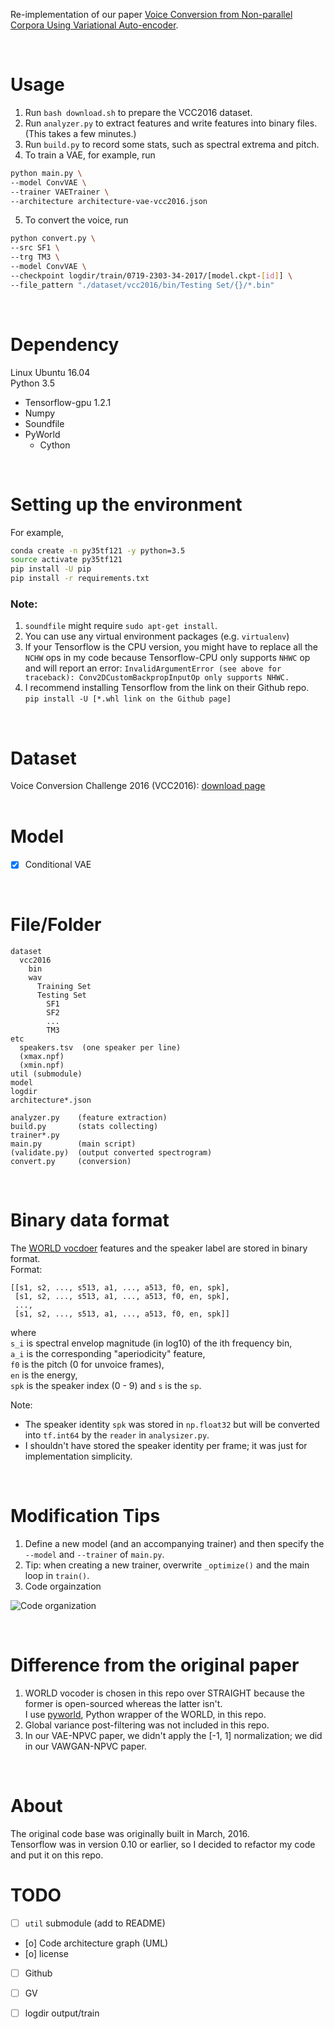 
<!-- # Papers -->
Re-implementation of our paper [Voice Conversion from Non-parallel Corpora Using Variational Auto-encoder](https://arxiv.org/abs/1610.04019).  
<!-- 2. [Voice Conversion from Unaligned Corpora using Variational Autoencoding Wasserstein Generative Adversarial Networks](https://arxiv.org/abs/1704.00849) -->
<br/>


# Usage
1. Run `bash download.sh` to prepare the VCC2016 dataset.  
2. Run `analyzer.py` to extract features and write features into binary files. (This takes a few minutes.)  
3. Run `build.py` to record some stats, such as spectral extrema and pitch.  
4. To train a VAE, for example, run
```bash
python main.py \
--model ConvVAE \
--trainer VAETrainer \
--architecture architecture-vae-vcc2016.json
```  
5. To convert the voice, run
```bash
python convert.py \
--src SF1 \
--trg TM3 \
--model ConvVAE \
--checkpoint logdir/train/0719-2303-34-2017/[model.ckpt-[id]] \
--file_pattern "./dataset/vcc2016/bin/Testing Set/{}/*.bin"
```
<br/>


# Dependency
Linux Ubuntu 16.04  
Python 3.5  

- Tensorflow-gpu 1.2.1
- Numpy
- Soundfile
- PyWorld
  - Cython
<br/>


# Setting up the environment
For example,  
```bash
conda create -n py35tf121 -y python=3.5
source activate py35tf121
pip install -U pip
pip install -r requirements.txt
```


### Note:
1. `soundfile` might require `sudo apt-get install`. 
2. You can use any virtual environment packages (e.g. `virtualenv`)
1. If your Tensorflow is the CPU version, you might have to replace all the `NCHW` ops in my code because Tensorflow-CPU only supports `NHWC` op and will report an error: `InvalidArgumentError (see above for traceback): Conv2DCustomBackpropInputOp only supports NHWC.`
2. I recommend installing Tensorflow from the link on their Github repo.  
    `pip install -U [*.whl link on the Github page]` 

<br/>


# Dataset
Voice Conversion Challenge 2016 (VCC2016): [download page](http://datashare.is.ed.ac.uk/handle/10283/2042)  
<br/>

# Model  
 - [x] Conditional VAE

<br/>



# File/Folder
```
dataset
  vcc2016
    bin
    wav
      Training Set
      Testing Set
        SF1
        SF2
        ...
        TM3
etc
  speakers.tsv  (one speaker per line)  
  (xmax.npf)  
  (xmin.npf)  
util (submodule)
model
logdir
architecture*.json

analyzer.py    (feature extraction)
build.py       (stats collecting)
trainer*.py
main.py        (main script)
(validate.py)  (output converted spectrogram) 
convert.py     (conversion)
```
<br/>



# Binary data format
The [WORLD vocdoer](https://github.com/mmorise/World) features and the speaker label are stored in binary format.  
Format:  
```
[[s1, s2, ..., s513, a1, ..., a513, f0, en, spk],
 [s1, s2, ..., s513, a1, ..., a513, f0, en, spk],
 ...,
 [s1, s2, ..., s513, a1, ..., a513, f0, en, spk]]
```
where   
`s_i` is spectral envelop magnitude (in log10) of the ith frequency bin,  
`a_i` is the corresponding "aperiodicity" feature,   
`f0` is the pitch (0 for unvoice frames),  
`en` is the energy,  
`spk` is the speaker index (0 - 9) and `s` is the `sp`.

Note:
  - The speaker identity `spk` was stored in `np.float32` but will be converted into `tf.int64` by the `reader` in `analysizer.py`.
  - I shouldn't have stored the speaker identity per frame;
    it was just for implementation simplicity. 

<br/>

# Modification Tips
1. Define a new model (and an accompanying trainer) and then specify the `--model` and `--trainer` of `main.py`.  
2. Tip: when creating a new trainer, overwrite `_optimize()` and the main loop in `train()`.
3. Code orgainzation

<!-- <img src="etc/CodeOrganizaion.png" />  -->
 ![Code organization](etc/CodeOrganization.png) 


<br/>

# Difference from the original paper
1. WORLD vocoder is chosen in this repo over STRAIGHT because the former is open-sourced whereas the latter isn't.  
   I use [pyworld](https://github.com/JeremyCCHsu/Python-Wrapper-for-World-Vocoder), Python wrapper of the WORLD, in this repo.
2. Global variance post-filtering was not included in this repo.
3. In our VAE-NPVC paper, we didn't apply the [-1, 1] normalization; we did in our VAWGAN-NPVC paper.
<br/>


# About
The original code base was originally built in March, 2016.  
Tensorflow was in version 0.10 or earlier, so I decided to refactor my code and put it on this repo.


# TODO
 - [ ] `util` submodule (add to README)
 - [o] Code architecture graph (UML)
 - [o] license
 - [ ] Github
 - [ ] GV
 - [ ] logdir output/train
 